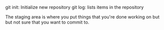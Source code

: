git init: Initialize new repository
git log: lists items in the repository

The staging area is where you put things that you're done working on but
but not sure that you want to commit to.

